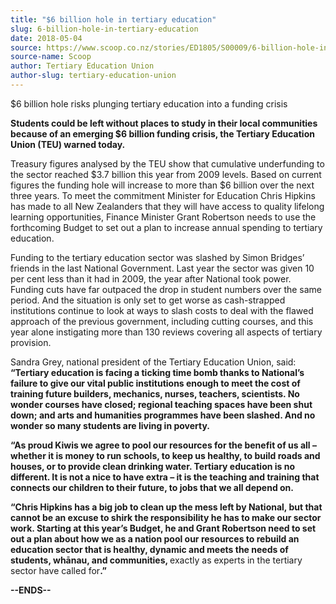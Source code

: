 ```yaml
---
title: "$6 billion hole in tertiary education"
slug: 6-billion-hole-in-tertiary-education
date: 2018-05-04
source: https://www.scoop.co.nz/stories/ED1805/S00009/6-billion-hole-in-tertiary-education.htm
source-name: Scoop
author: Tertiary Education Union
author-slug: tertiary-education-union
---
```


<p>$6 billion hole risks plunging tertiary education into a
funding crisis</p>

<p><strong>Students could be left without
places to study in their local communities because of an
emerging $6 billion funding crisis, the Tertiary Education
Union (TEU) warned today.</strong><strong></strong></p>

<p>Treasury figures analysed by the TEU
show that cumulative underfunding to the sector reached $3.7
billion this year from 2009 levels. Based on current figures
the funding hole will increase to more than $6 billion over
the next three years. To meet the commitment Minister for
Education Chris Hipkins has made to all New Zealanders that
they will have access to quality lifelong learning
opportunities, Finance Minister Grant Robertson needs to use
the forthcoming Budget to set out a plan to increase annual
spending to tertiary education.</p>

<p>Funding to the tertiary
education sector was slashed by Simon Bridges’ friends in
the last National Government. Last year the sector was given
10 per cent less than it had in 2009, the year after
National took power. Funding cuts have far outpaced the drop in student numbers over the same
period. And the situation is only set to get worse as
cash-strapped institutions continue to look at ways to slash
costs to deal with the flawed approach of the previous
government, including cutting courses, and this year alone
instigating more than 130 reviews covering all aspects of
tertiary provision.
</p>

<p>Sandra Grey, national president of the
Tertiary Education Union, said: <strong>“Tertiary
education is facing a ticking time bomb thanks to
National’s failure to give our vital public institutions
enough to meet the cost of training future builders,
mechanics, nurses, teachers, scientists. No wonder courses
have closed; regional teaching spaces have been shut down;
and arts and humanities programmes have been slashed. And no
wonder so many students are living in
poverty.</strong></p>

<p><strong>“As proud Kiwis we agree to
pool our resources for the benefit of us all – whether it
is money to run schools, to keep us healthy, to build roads
and houses, or to provide clean drinking water. Tertiary
education is no different. It is not a nice to have extra
– it is the teaching and training that connects our
children to their future, to jobs that we all depend
on.</strong><strong></strong></p>

<p><strong>“Chris Hipkins has
a big job to clean up the mess left by National, but that
cannot be an excuse to shirk the responsibility he has to
make our sector work. Starting at this year’s Budget, he
and Grant Robertson need to set out a plan about how we as a
nation pool our resources to rebuild an education sector
that is healthy, dynamic and meets the needs of students,
whānau, and communities, </strong>exactly as experts in the tertiary sector
have called
for<strong>.”</strong></p>

<p><strong>--ENDS--</strong><strong></strong></p>